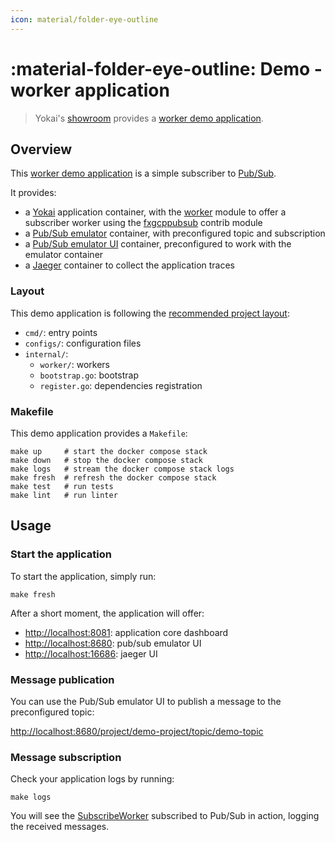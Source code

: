 ```yaml
---
icon: material/folder-eye-outline
---
```


# :material-folder-eye-outline: Demo - worker application

> Yokai's [showroom](https://github.com/ankorstore/yokai-showroom) provides a [worker demo application](https://github.com/ankorstore/yokai-showroom/tree/main/worker-demo).

## Overview

This [worker demo application](https://github.com/ankorstore/yokai-showroom/tree/main/worker-demo) is a simple subscriber to [Pub/Sub](https://cloud.google.com/pubsub).

It provides:

- a [Yokai](https://github.com/ankorstore/yokai) application container, with the [worker](../modules/fxworker.md) module to offer a subscriber worker using the [fxgcppubsub](https://github.com/ankorstore/yokai-contrib/tree/main/fxgcppubsub) contrib module
- a [Pub/Sub emulator](https://github.com/marcelcorso/gcloud-pubsub-emulator) container, with preconfigured topic and subscription
- a [Pub/Sub emulator UI](https://github.com/echocode-io/gcp-pubsub-emulator-ui) container, preconfigured to work with the emulator container
- a [Jaeger](https://www.jaegertracing.io/) container to collect the application traces

### Layout

This demo application is following the [recommended project layout](https://go.dev/doc/modules/layout#server-project):

- `cmd/`: entry points
- `configs/`: configuration files
- `internal/`:
	- `worker/`: workers
	- `bootstrap.go`: bootstrap
	- `register.go`: dependencies registration

### Makefile

This demo application provides a `Makefile`:

```
make up     # start the docker compose stack
make down   # stop the docker compose stack
make logs   # stream the docker compose stack logs
make fresh  # refresh the docker compose stack
make test   # run tests
make lint   # run linter
```

## Usage

### Start the application

To start the application, simply run:

```shell
make fresh
```

After a short moment, the application will offer:

- [http://localhost:8081](http://localhost:8081): application core dashboard
- [http://localhost:8680](http://localhost:8680): pub/sub emulator UI
- [http://localhost:16686](http://localhost:16686): jaeger UI

### Message publication

You can use the Pub/Sub emulator UI to publish a message to the preconfigured topic:

[http://localhost:8680/project/demo-project/topic/demo-topic](http://localhost:8680/project/demo-project/topic/demo-topic)

### Message subscription

Check your application logs by running:

```shell
make logs
```

You will see the [SubscribeWorker](https://github.com/ankorstore/yokai-showroom/blob/main/worker-demo/internal/worker/subscribe.go) subscribed to Pub/Sub in action, logging the received
messages.
